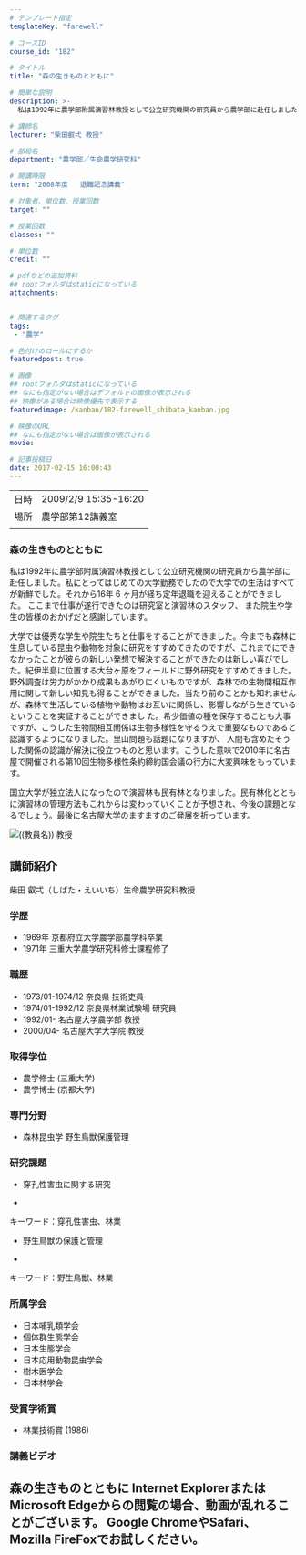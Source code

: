 ```yaml
---
# テンプレート指定
templateKey: "farewell"

# コースID
course_id: "182"

# タイトル
title: "森の生きものとともに"

# 簡単な説明
description: >-
  私は1992年に農学部附属演習林教授として公立研究機関の研究員から農学部に赴任しました。私にとってはじめての大学勤務でしたので大学での生活はすべてが新鮮でした。それから16年 6 ヶ月が経ち定年退職を迎えることができました。 ここまで仕事が遂行できたのは研究室と演習林のスタッフ、 また院生や学生の皆様のおかげだと感謝しています。 大学では優秀な学生や院生たちと仕事をすることができました。今 ....

# 講師名
lecturer: "柴田叡弌 教授"

# 部局名
department: "農学部／生命農学研究科"

# 開講時限
term: "2008年度	退職記念講義"

# 対象者、単位数、授業回数
target: ""

# 授業回数
classes: ""

# 単位数
credit: ""

# pdfなどの追加資料
## rootフォルダはstaticになっている
attachments:


# 関連するタグ
tags:
 - "農学"

# 色付けのロールにするか
featuredpost: true

# 画像
## rootフォルダはstaticになっている
## なにも指定がない場合はデフォルトの画像が表示される
## 映像がある場合は映像優先で表示する
featuredimage: /kanban/182-farewell_shibata_kanban.jpg

# 映像のURL
## なにも指定がない場合は画像が表示される
movie: 

# 記事投稿日
date: 2017-02-15 16:00:43
---
```


|   |   |
|---|---|
| 日時 | 2009/2/9  15:35-16:20 |
| 場所 | 農学部第12講義室 |
|   |   |


### 森の生きものとともに

私は1992年に農学部附属演習林教授として公立研究機関の研究員から農学部に赴任しました。私にとってはじめての大学勤務でしたので大学での生活はすべてが新鮮でした。それから16年 6 ヶ月が経ち定年退職を迎えることができました。 ここまで仕事が遂行できたのは研究室と演習林のスタッフ、 また院生や学生の皆様のおかげだと感謝しています。

大学では優秀な学生や院生たちと仕事をすることができました。今までも森林に生息している昆虫や動物を対象に研究をすすめてきたのですが、これまでにできなかったことが彼らの新しい発想で解決することができたのは新しい喜びでした。紀伊半島に位置する大台ヶ原をフィールドに野外研究をすすめてきました。野外調査は労力がかかり成果もあがりにくいものですが、森林での生物間相互作用に関して新しい知見も得ることができました。当たり前のことかも知れませんが、森林で生活している植物や動物はお互いに関係し、影響しながら生きているということを実証することができまし た。希少価値の種を保存することも大事ですが、こうした生物間相互関係は生物多様性を守るうえで重要なものであると 認識するようになりました。里山問題も話題になりますが、 人間も含めたそうした関係の認識が解決に役立つものと思います。こうした意味で2010年に名古屋で開催される第10回生物多様性条約締約国会議の行方に大変興味をもっています。

国立大学が独立法人になったので演習林も民有林となりました。民有林化とともに演習林の管理方法もこれからは変わっていくことが予想され、今後の課題となるでしょう。最後に名古屋大学のますますのご発展を祈っています。



![((教員名)) 教授](https://ocw.nagoya-u.jp/files/182/s_shibata.jpg) 
## 講師紹介

柴田 叡弌（しばた・えいいち）生命農学研究科教授

### 学歴

* 1969年 京都府立大学農学部農学科卒業
* 1971年 三重大学農学研究科修士課程修了

### 職歴

* 1973/01-1974/12 奈良県 技術吏員
* 1974/01-1992/12 奈良県林業試験場 研究員
* 1992/01- 名古屋大学農学部 教授
* 2000/04- 名古屋大学大学院 教授

### 取得学位

* 農学修士 (三重大学)
* 農学博士 (京都大学)

### 専門分野

* 森林昆虫学 野生鳥獣保護管理

### 研究課題

* 穿孔性害虫に関する研究
-
キーワード：穿孔性害虫、林業


* 野生鳥獣の保護と管理
-
キーワード：野生鳥獣、林業


### 所属学会

* 日本哺乳類学会
* 個体群生態学会
* 日本生態学会
* 日本応用動物昆虫学会
* 樹木医学会
* 日本林学会

### 受賞学術賞

* 林業技術賞 (1986)


### 講義ビデオ

森の生きものとともに
Internet ExplorerまたはMicrosoft Edgeからの閲覧の場合、動画が乱れることがございます。
Google ChromeやSafari、Mozilla FireFoxでお試しください。
-----